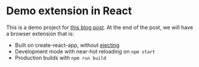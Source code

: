 # Demo extension in React

This is a demo project for [this blog post](http://rubberduck.io/blog/browser-extensions-react). At the end of the post, we will have a browser extension that is:

- Built on create-react-app, without [ejecting](https://github.com/facebook/create-react-app/blob/master/packages/react-scripts/template/README.md#npm-run-eject)
- Development mode with near-hot reloading on `npm start`
- Production builds with `npm run build`
